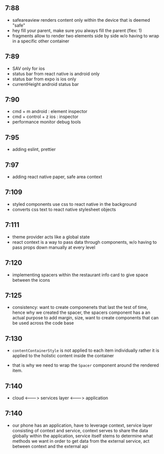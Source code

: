 ## 7:88

- safeareaview renders content only within the device that is deemed "safe"
- hey fill your parent, make sure you always fill the parent (flex: 1)
- fragments allow to render two elements side by side w/o having to wrap in a specific other container

## 7:89

- SAV only for ios
- status bar from react native is android only
- status bar from expo is ios only
- currentHeight android status bar

## 7:90

- cmd + m android : element inspector
- cmd + control + z ios : inspector
- performance monitor debug tools

## 7:95

- adding eslint, prettier

## 7:97

- adding react native paper, safe area context

## 7:109

- styled components use css to react native in the background
- converts css text to react native stylesheet objects

## 7:111

- theme provider acts like a global state
- react context is a way to pass data through components, w/o having to pass props down manually at every level

## 7:120

- implementing spacers within the restaurant info card to give space between the icons

## 7:125

- consistency: want to create componenets that last the test of time, hence why we created the spacer, the spacers component has a an actual purpose to add margin, size, want to create components that can be used across the code base

## 7:130

- `contentContainerStyle` is not applied to each item individually rather it is applied to the holistic content inside the container

- that is why we need to wrap the `Spacer` component around the rendered item.

## 7:140

- cloud <---> services layer <---> application

## 7:140

- our phone has an application, have to leverage context, service layer consisting of context and service, context serves to share the data globally within the application, service itself stems to determine what methods we want in order to get data from the external service, act between context and the external api
